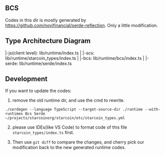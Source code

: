 ## BCS

Codes in this dir is mostly generated by https://github.com/novifinancial/serde-reflection.
Only a little modification.

## Type Architecture Diagram

|-js(client level):  lib/runtime/index.ts 
|
|-scs:  lib/runtime/starcoin_types/index.ts
|
|-bcs:  lib/runtime/bcs/index.ts
|
|-serde: lib/runtime/serde/index.ts

## Development
If you want to update the codes:

1. remove the old runtime dir, and use the cmd to rewrite.
```shell
./serdegen --language TypeScript --target-source-dir ./runtime --with-runtimes Bcs Serde ~/projects/starcoinorg/starcoin/etc/starcoin_types.yml
```

2. please use IDEs(like VS Code) to format code of this file `starcoin_types/index.ts` first.

3. Then use `git diff` to compare the changes, and cherry pick our modification back to the new generated runtime codes.
